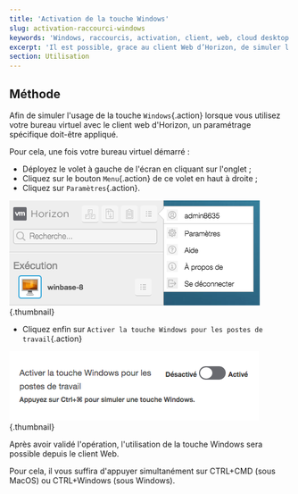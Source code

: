 ```yaml
---
title: 'Activation de la touche Windows'
slug: activation-raccourci-windows
keywords: 'Windows, raccourcis, activation, client, web, cloud desktop'
excerpt: 'Il est possible, grace au client Web d’Horizon, de simuler l’utilisation de la touche Windows.'
section: Utilisation
---
```


## Méthode
Afin de simuler l'usage de la touche `Windows`{.action} lorsque vous utilisez votre bureau virtuel avec le client web d'Horizon, un paramétrage spécifique doit-être appliqué.

Pour cela, une fois votre bureau virtuel démarré :

- Déployez le volet à gauche de l'écran en cliquant sur l'onglet ;
- Cliquez sur le bouton `Menu`{.action} de ce volet en haut à droite ;
- Cliquez sur `Paramètres`{.action}.

![bouton menu](images/1203.png){.thumbnail}

- Cliquez enfin sur `Activer la touche Windows pour les postes de travail`{.action}


![bouton activation touche windows](images/1204.png){.thumbnail}

Après avoir validé l'opération, l'utilisation de la touche Windows sera possible depuis le client Web.

Pour cela, il vous suffira d'appuyer simultanément sur CTRL+CMD (sous MacOS) ou CTRL+Windows (sous Windows).